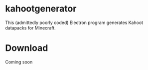 # kahootgenerator

This (admittedly poorly coded) Electron program generates Kahoot datapacks for Minecraft.

# Download
Coming soon
